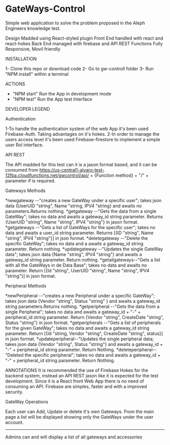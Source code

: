 # GateWays-Control
 Simple web application to solve the problem proposed in the Aleph Engineers knowledge test.

 Design Madded using React-styled plugin 
 Front End handled with react and react-hokes 
 Back End managed with firebase and API REST Functions
 Fully Responsive, Movil friendly

 INSTALLATION

 1- Clone this repo or download code
 2- Go to gw-controll folder
 3- Run "NPM install" within a terminal
 
 
 ACTIONS

 * "NPM start" Run the App in development mode
 * "NPM test" Run the App test Interface


 
 DEVELOPER LEGEND
 
 Authentication 

 1-To handle the authentication system of the web App it's been used Firebase-Auth.
   Taking advantages on it's hokes.
 2-In order to manage the users access level it's been used Firebase-firestore to implement 
   a simple user Rol interface.

API REST

The API madded for this test can it is a jason format based, and it can be consumed from
https://us-central1-alvaro-test-12fba.cloudfunctions.net/gwcontrol/api/ + {Function method} + "/" + parameter 
if is required.

Gateways Methods

*newgateway    --"creates a new GateWay under a specific user"; takes json data  {UserUID "string",
                  Name "string, IPV4 "string} and awaits no parameters.Returns nothing.
*getgateway    --"Gets the data from a single GateWay"; takes no data and awaits a gateway_id string parameter.
                  Returns {UserUID "string", Name "string", IPV4 "string"} in jason format.
*getgateways   --"Gets a list of GateWays for the specific user"; takes no data and awaits a user_id string
                  parameter. Returns [{ID "string", Name "string", IPV4 "string"}] in json format.
*deletegateway --"Delete the specific GateWay"; takes no data and a awaits a gateway_id string parameter.
                  Return nothing.
*updategateway --"Updates the single GateWay data"; takes json data {Name "string", IPV4 "string"} and awaits
                  a gateway_id string parameter. Return nothing.
*getallgateways--"Gets a list with all the GateWays in de Data Base"; takes no data and awaits no parameter.
                  Return [{Id "string", UserUID "string", Name "string", IPV4 "string"}] in json format.

Peripheral Methods

*newPeripheral   --"creates a new Peripheral under a specific GateWay"; takes json data  {Vendor "string",
                    Status "string" } and awaits a gateway_id string parameters.Returns nothing.
*getperipheral   --"Gets the data from a single Peripheral"; takes no data and awaits a gateway_id + "-" +
                    peripheral_id string parameter. Return {Vendor "string", CreateDate "string", Status "string"}
                    in json format.
*getperipherals  --"Gets a list of peripherals for the given GateWay"; takes no data and awaits a gateway_id
                    string parameter. Return [{Id "string, Vendor "string", CreateDate "string", status}] in 
                    json format.
*updateperipheral--"Updates the single peripheral data; takes json data {Vendor "string", Status "string"} and
                    awaits a gateway_id + "-" + peripheral_id string parameter. Return Nothing.
*deleteperipheral--"Deleted the specific peripheral"; takes no data and awaits a gateway_id + "-" + 
                    peripheral_id string parameter. Return Nothing.

ANNOTATIONS
It is recommended the use of Firebase Hokes for the backend system, instead an API REST jason like it is 
expected for the test development. Since it is a React front Web App there is no need of consuming an API.
Firebase are simples, faster and with a improved security.


GateWay Operations

Each user can Add, Update or delete it's own Gateways. From the main page a list will be displayed showing 
only the GateWays under the user account.
*******************
Admins can and will display a list of all gateways and accessories
